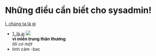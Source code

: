 # Những điều cần biết cho sysadmin!
[I. chúng ta là gì](#chungtalagi)
- [1. là ai](#laai)
<img src="https://i.imgur.com/MLIjc1t.png">\
**vì miền trung thân thương**\
*tôi có một*
- tình cảm
 -bac